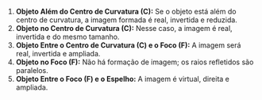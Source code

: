 1. **Objeto Além do Centro de Curvatura (C):** Se o objeto está além do centro de curvatura, a imagem formada é real, invertida e reduzida.
2. **Objeto no Centro de Curvatura (C):** Nesse caso, a imagem é real, invertida e do mesmo tamanho.
3. **Objeto Entre o Centro de Curvatura (C) e o Foco (F):** A imagem será real, invertida e ampliada.
4. **Objeto no Foco (F):** Não há formação de imagem; os raios refletidos são paralelos.
5. **Objeto Entre o Foco (F) e o Espelho:** A imagem é virtual, direita e ampliada.
